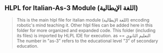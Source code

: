 ## HLPL for Italian-As-3 Module (اللغة الإيطالية)
>This is the main hlpl file for italian module (اللغة الإيطالية) encoding robotic's mind teaching it.
>Other hlpl files can be added here in this folder for more organized and expanded code.
>This folder (including its files) is imported by HLPL IDE for execution.
>as == التعليم الثانوي
>The number in "as-3" refers to the educational level "3" of secondary education.
